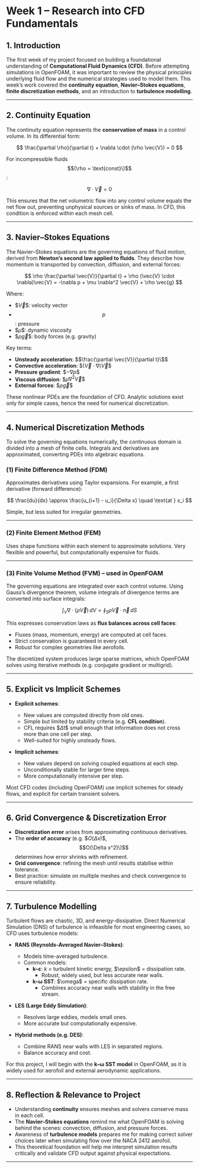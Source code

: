 # Week 1 – Research into CFD Fundamentals  

## 1. Introduction  
The first week of my project focused on building a foundational understanding of **Computational Fluid Dynamics (CFD)**. Before attempting simulations in OpenFOAM, it was important to review the physical principles underlying fluid flow and the numerical strategies used to model them. This week’s work covered the **continuity equation**, **Navier–Stokes equations**, **finite discretization methods**, and an introduction to **turbulence modelling**.  

---

## 2. Continuity Equation  
The continuity equation represents the **conservation of mass** in a control volume. In its differential form:  

$$
\frac{\partial \rho}{\partial t} + \nabla \cdot (\rho \vec{V}) = 0
$$

For incompressible fluids $$(\rho = \text{const}\)$$:  

$$
\nabla \cdot \vec{V} = 0
$$

This ensures that the net volumetric flow into any control volume equals the net flow out, preventing unphysical sources or sinks of mass. In CFD, this condition is enforced within each mesh cell.  

---

## 3. Navier–Stokes Equations  
The Navier–Stokes equations are the governing equations of fluid motion, derived from **Newton’s second law applied to fluids**. They describe how momentum is transported by convection, diffusion, and external forces:  

$$
\rho \frac{\partial \vec{V}}{\partial t} + \rho (\vec{V} \cdot \nabla)\vec{V} 
= -\nabla p + \mu \nabla^2 \vec{V} + \rho \vec{g}
$$

Where:  
- $$\vec{V}\$$: velocity vector  
- $$p$$: pressure  
- $$\mu\$$: dynamic viscosity  
- $$\rho \vec{g}\$$: body forces (e.g. gravity)  

Key terms:  
- **Unsteady acceleration**: $$\frac{\partial \vec{V}}{\partial t}\$$  
- **Convective acceleration**: $$(\vec{V}\cdot\nabla)\vec{V}\$$  
- **Pressure gradient**: $$-\nabla p\$$  
- **Viscous diffusion**: $$\mu \nabla^2 \vec{V}\$$  
- **External forces**: $$\rho \vec{g}\$$

These nonlinear PDEs are the foundation of CFD. Analytic solutions exist only for simple cases, hence the need for numerical discretization.  

---

## 4. Numerical Discretization Methods  
To solve the governing equations numerically, the continuous domain is divided into a mesh of finite cells. Integrals and derivatives are approximated, converting PDEs into algebraic equations.  

### (1) Finite Difference Method (FDM)  
Approximates derivatives using Taylor expansions. For example, a first derivative (forward difference):  

$$
\frac{du}{dx} \approx \frac{u_{i+1} - u_i}{\Delta x} \quad \text{at } x_i
$$

Simple, but less suited for irregular geometries.  

---

### (2) Finite Element Method (FEM)  
Uses shape functions within each element to approximate solutions. Very flexible and powerful, but computationally expensive for fluids.  

---

### (3) Finite Volume Method (FVM) – used in OpenFOAM  
The governing equations are integrated over each control volume. Using Gauss’s divergence theorem, volume integrals of divergence terms are converted into surface integrals:  

$$
\int_V \nabla \cdot (\rho \vec{V}) \, dV = \oint_S \rho \vec{V}\cdot \vec{n}\, dS
$$

This expresses conservation laws as **flux balances across cell faces**:  
- Fluxes (mass, momentum, energy) are computed at cell faces.  
- Strict conservation is guaranteed in every cell.  
- Robust for complex geometries like aerofoils.  

The discretized system produces large sparse matrices, which OpenFOAM solves using iterative methods (e.g. conjugate gradient or multigrid).  

---

## 5. Explicit vs Implicit Schemes  

- **Explicit schemes**:  
  - New values are computed directly from old ones.  
  - Simple but limited by stability criteria (e.g. **CFL condition**).  
  - CFL requires $$\Delta t\$$ small enough that information does not cross more than one cell per step.  
  - Well-suited for highly unsteady flows.  

- **Implicit schemes**:  
  - New values depend on solving coupled equations at each step.  
  - Unconditionally stable for larger time steps.  
  - More computationally intensive per step.  

Most CFD codes (including OpenFOAM) use implicit schemes for steady flows, and explicit for certain transient solvers.  

---

## 6. Grid Convergence & Discretization Error  
- **Discretization error** arises from approximating continuous derivatives.  
- The **order of accuracy** (e.g. $$O(\Delta x)\$$, $$O(\Delta x^2)\)$$ determines how error shrinks with refinement.  
- **Grid convergence**: refining the mesh until results stabilise within tolerance.  
- Best practice: simulate on multiple meshes and check convergence to ensure reliability.  

---

## 7. Turbulence Modelling  
Turbulent flows are chaotic, 3D, and energy-dissipative. Direct Numerical Simulation (DNS) of turbulence is infeasible for most engineering cases, so CFD uses turbulence models:  

- **RANS (Reynolds-Averaged Navier–Stokes)**:  
  - Models time-averaged turbulence.  
  - Common models:  
    - **k–ε**: $k$ = turbulent kinetic energy, $\epsilon\$ = dissipation rate.  
      - Robust, widely used, but less accurate near walls.  
    - **k–ω SST**: $\omega\$ = specific dissipation rate.  
      - Combines accuracy near walls with stability in the free stream.  

- **LES (Large Eddy Simulation)**:  
  - Resolves large eddies, models small ones.  
  - More accurate but computationally expensive.  

- **Hybrid methods (e.g. DES)**:  
  - Combine RANS near walls with LES in separated regions.  
  - Balance accuracy and cost.  

For this project, I will begin with the **k–ω SST model** in OpenFOAM, as it is widely used for aerofoil and external aerodynamic applications.  

---

## 8. Reflection & Relevance to Project  
- Understanding **continuity** ensures meshes and solvers conserve mass in each cell.  
- The **Navier–Stokes equations** remind me what OpenFOAM is solving behind the scenes: convection, diffusion, and pressure forces.  
- Awareness of **turbulence models** prepares me for making correct solver choices later when simulating flow over the NACA 2412 aerofoil.  
- This theoretical foundation will help me interpret simulation results critically and validate CFD output against physical expectations.  

---

